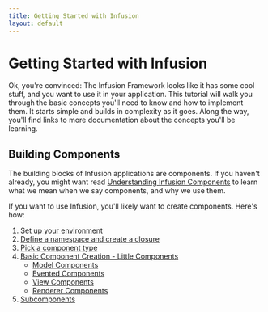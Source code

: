 ```yaml
---
title: Getting Started with Infusion
layout: default
---
```


# Getting Started with Infusion #

Ok, you're convinced: The Infusion Framework looks like it has some cool stuff, and you want to use it in your application. This tutorial will walk you through the basic concepts you'll need to know and how to implement them. It starts simple and builds in complexity as it goes. Along the way, you'll find links to more documentation about the concepts you'll be learning.

## Building Components ##

The building blocks of Infusion applications are components. If you haven't already, you might want read [Understanding Infusion Components](../UnderstandingInfusionComponents.md) to learn what we mean when we say components, and why we use them.

If you want to use Infusion, you'll likely want to create components. Here's how:

1. [Set up your environment](SetUpYourEnvironment.md)
2. [Define a namespace and create a closure](DefineANamespaceAndCreateAClosure.md)
3. [Pick a component type](PickAComponentType.md)
4. [Basic Component Creation - Little Components](BasicComponentCreation-LittleComponents.md)
    * [Model Components](ModelComponents.md)
    * [Evented Components](EventedComponents.md)
    * [View Components](ViewComponents.md)
    * [Renderer Components](RendererComponents.md)
5. [Subcomponents](Subcomponents.md)
